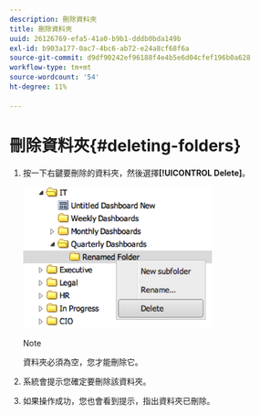 ```yaml
---
description: 刪除資料夾
title: 刪除資料夾
uuid: 26126769-efa5-41a0-b9b1-dddb0bda149b
exl-id: b903a177-0ac7-4bc6-ab72-e24a8cf68f6a
source-git-commit: d9df90242ef96188f4e4b5e6d04cfef196b0a628
workflow-type: tm+mt
source-wordcount: '54'
ht-degree: 11%

---
```


# 刪除資料夾{#deleting-folders}

1. 按一下右鍵要刪除的資料夾，然後選擇&#x200B;**[!UICONTROL Delete]**。

   ![](assets/delete_folder.png)

   >[!NOTE]
   >
   >資料夾必須為空，您才能刪除它。

1. 系統會提示您確定要刪除該資料夾。
1. 如果操作成功，您也會看到提示，指出資料夾已刪除。
